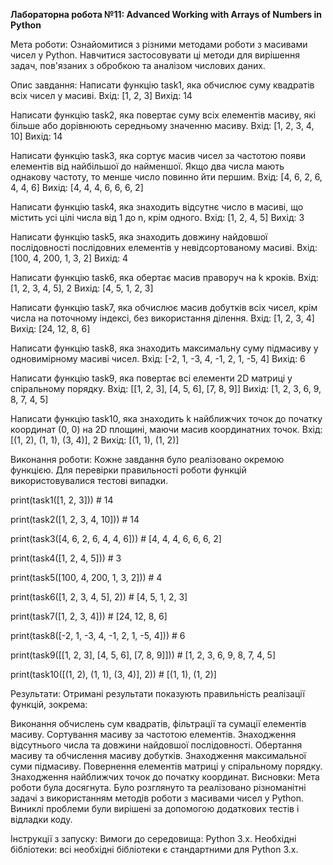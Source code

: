 
**Лабораторна робота №11: Advanced Working with Arrays of Numbers in Python**


Мета роботи:
Ознайомитися з різними методами роботи з масивами чисел у Python. Навчитися застосовувати ці методи для вирішення задач, пов'язаних з обробкою та аналізом числових даних.

Опис завдання:
Написати функцію task1, яка обчислює суму квадратів всіх чисел у масиві.
Вхід: [1, 2, 3]
Вихід: 14

Написати функцію task2, яка повертає суму всіх елементів масиву, які більше або дорівнюють середньому значенню масиву.
Вхід: [1, 2, 3, 4, 10]
Вихід: 14

Написати функцію task3, яка сортує масив чисел за частотою появи елементів від найбільшої до найменшої. Якщо два числа мають однакову частоту, то менше число повинно йти першим.
Вхід: [4, 6, 2, 6, 4, 4, 6]
Вихід: [4, 4, 4, 6, 6, 6, 2]

Написати функцію task4, яка знаходить відсутнє число в масиві, що містить усі цілі числа від 1 до n, крім одного.
Вхід: [1, 2, 4, 5]
Вихід: 3

Написати функцію task5, яка знаходить довжину найдовшої послідовності послідовних елементів у невідсортованому масиві.
Вхід: [100, 4, 200, 1, 3, 2]
Вихід: 4

Написати функцію task6, яка обертає масив праворуч на k кроків.
Вхід: [1, 2, 3, 4, 5], 2
Вихід: [4, 5, 1, 2, 3]

Написати функцію task7, яка обчислює масив добутків всіх чисел, крім числа на поточному індексі, без використання ділення.
Вхід: [1, 2, 3, 4]
Вихід: [24, 12, 8, 6]

Написати функцію task8, яка знаходить максимальну суму підмасиву у одновимірному масиві чисел.
Вхід: [-2, 1, -3, 4, -1, 2, 1, -5, 4]
Вихід: 6

Написати функцію task9, яка повертає всі елементи 2D матриці у спіральному порядку.
Вхід: [[1, 2, 3], [4, 5, 6], [7, 8, 9]]
Вихід: [1, 2, 3, 6, 9, 8, 7, 4, 5]

Написати функцію task10, яка знаходить k найближчих точок до початку координат (0, 0) на 2D площині, маючи масив координатних точок.
Вхід: [(1, 2), (1, 1), (3, 4)], 2
Вихід: [(1, 1), (1, 2)]

Виконання роботи:
Кожне завдання було реалізовано окремою функцією. Для перевірки правильності роботи функцій використовувалися тестові випадки.

print(task1([1, 2, 3])) # 14

print(task2([1, 2, 3, 4, 10])) # 14

print(task3([4, 6, 2, 6, 4, 4, 6])) # [4, 4, 4, 6, 6, 6, 2]

print(task4([1, 2, 4, 5])) # 3

print(task5([100, 4, 200, 1, 3, 2])) # 4

print(task6([1, 2, 3, 4, 5], 2)) # [4, 5, 1, 2, 3]

print(task7([1, 2, 3, 4])) # [24, 12, 8, 6]

print(task8([-2, 1, -3, 4, -1, 2, 1, -5, 4])) # 6

print(task9([[1, 2, 3], [4, 5, 6], [7, 8, 9]])) # [1, 2, 3, 6, 9, 8, 7, 4, 5]

print(task10([(1, 2), (1, 1), (3, 4)], 2)) # [(1, 1), (1, 2)]

Результати:
Отримані результати показують правильність реалізації функцій, зокрема:

Виконання обчислень сум квадратів, фільтрації та сумації елементів масиву.
Сортування масиву за частотою елементів.
Знаходження відсутнього числа та довжини найдовшої послідовності.
Обертання масиву та обчислення масиву добутків.
Знаходження максимальної суми підмасиву.
Повернення елементів матриці у спіральному порядку.
Знаходження найближчих точок до початку координат.
Висновки:
Мета роботи була досягнута. Було розглянуто та реалізовано різноманітні задачі з використанням методів роботи з масивами чисел у Python. Виниклі проблеми були вирішені за допомогою додаткових тестів і відладки коду.

Інструкції з запуску:
Вимоги до середовища: Python 3.x.
Необхідні бібліотеки: всі необхідні бібліотеки є стандартними для Python 3.x.
